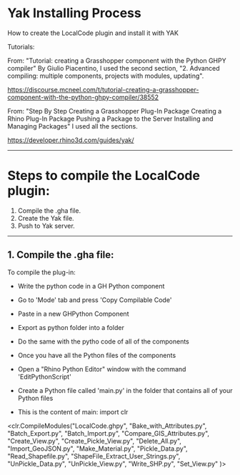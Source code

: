 # Yak Installing Process


How to create the LocalCode plugin 
and install it with YAK

Tutorials:

From: "Tutorial: creating a Grasshopper component with the Python GHPY compiler"
By Giulio Piacentino, I used the second section, "2. Advanced compiling: multiple components, projects with modules, updating".

https://discourse.mcneel.com/t/tutorial-creating-a-grasshopper-component-with-the-python-ghpy-compiler/38552

From: "Step By Step
Creating a Grasshopper Plug-In Package
Creating a Rhino Plug-In Package
Pushing a Package to the Server
Installing and Managing Packages" 
I used all the sections. 

https://developer.rhino3d.com/guides/yak/

------------------

# Steps to compile the LocalCode plugin:
1. Compile the .gha file. 
2. Create the Yak file. 
3. Push to Yak server. 

------------------

## 1. Compile the .gha file:
To compile the plug-in:
* Write the python code in a GH Python component
* Go to 'Mode' tab and press 'Copy Compilable Code'
* Paste in a new GHPython Component 
* Export as python folder into a folder
* Do the same with the pytho code of all of the components

* Once you have all the Python files of the components
* Open a "Rhino Python Editor" window with the command 'EditPythonScript'
* Create a Python file called 'main.py' in the folder that contains all of your Python files
* This is the content of main:
import clr

<clr.CompileModules("LocalCode.ghpy",
                   "Bake_with_Attributes.py",
                   "Batch_Export.py",
                   "Batch_Import.py",
                   "Compare_GIS_Attributes.py",
                   "Create_View.py",
                   "Create_Pickle_View.py",
                   "Delete_All.py",
                   "Import_GeoJSON.py",
                   "Make_Material.py",
                   "Pickle_Data.py",
                   "Read_Shapefile.py",
                   "ShapeFile_Extract_User_Strings.py",
                   "UnPickle_Data.py",
                   "UnPickle_View.py",
                   "Write_SHP.py",
                   "Set_View.py"
                   )>


